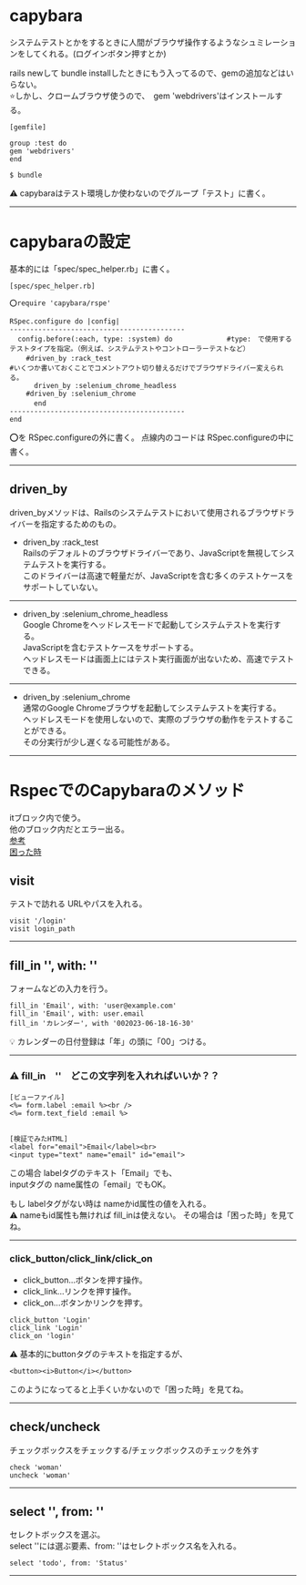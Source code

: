 # capybara
システムテストとかをするときに人間がブラウザ操作するようなシュミレーションをしてくれる。(ログインボタン押すとか)    

    
rails newして bundle installしたときにもう入ってるので、gemの追加などはいらない。    
⭐️しかし、クロームブラウザ使うので、　gem 'webdrivers'はインストールする。
~~~
[gemfile]

group :test do
gem 'webdrivers'
end

$ bundle
~~~
⚠️ capybaraはテスト環境しか使わないのでグループ「テスト」に書く。
***

# capybaraの設定
基本的には「spec/spec_helper.rb」に書く。
~~~
[spec/spec_helper.rb]

⭕️require 'capybara/rspe'

RSpec.configure do |config|
-------------------------------------------
  config.before(:each, type: :system) do　　　　　　　　#type:　で使用するテストタイプを指定。（例えば、システムテストやコントローラーテストなど）
    #driven_by :rack_test　　　　　　　　　　　　　　　　　　　　　　　　　　　　　　　　　　　　　　#いくつか書いておくことでコメントアウト切り替えるだけでブラウザドライバー変えられる。
      driven_by :selenium_chrome_headless
    #driven_by :selenium_chrome
　　　 end
-------------------------------------------
end
~~~
⭕️を RSpec.configureの外に書く。
点線内のコードは RSpec.configureの中に書く。
***

## driven_by
driven_byメソッドは、Railsのシステムテストにおいて使用されるブラウザドライバーを指定するためのもの。
    
- driven_by :rack_test    
Railsのデフォルトのブラウザドライバーであり、JavaScriptを無視してシステムテストを実行する。    
このドライバーは高速で軽量だが、JavaScriptを含む多くのテストケースをサポートしていない。    
***

- driven_by :selenium_chrome_headless    
Google Chromeをヘッドレスモードで起動してシステムテストを実行する。    
JavaScriptを含むテストケースをサポートする。    
ヘッドレスモードは画面上にはテスト実行画面が出ないため、高速でテストできる。
***

- driven_by :selenium_chrome    
通常のGoogle Chromeブラウザを起動してシステムテストを実行する。    
ヘッドレスモードを使用しないので、実際のブラウザの動作をテストすることができる。    
その分実行が少し遅くなる可能性がある。
***

# RspecでのCapybaraのメソッド
itブロック内で使う。            
他のブロック内だとエラー出る。        
[参考](https://qiita.com/sogu/items/4370e8e54751899d5cad)        
[困った時](https://qiita.com/kon_yu/items/52a0f5f0016564486061)

## visit
テストで訪れる URLやパスを入れる。
~~~
visit '/login'
visit login_path
~~~
***

## fill_in '', with: ''
フォームなどの入力を行う。
~~~
fill_in 'Email', with: 'user@example.com'
fill_in 'Email', with: user.email
fill_in 'カレンダー', with '002023-06-18-16-30'
~~~
💡 カレンダーの日付登録は「年」の頭に「00」つける。
***

### ⚠️ fill_in　''　どこの文字列を入れればいいか？？
~~~
[ビューファイル]
<%= form.label :email %><br />
<%= form.text_field :email %>


[検証でみたHTML]
<label for="email">Email</label><br>
<input type="text" name="email" id="email">
~~~
この場合 labelタグのテキスト「Email」でも、        
inputタグの name属性の「email」でもOK。    
        
もし labelタグがない時は nameかid属性の値を入れる。        
⚠️ nameもid属性も無ければ fill_inは使えない。
その場合は「困った時」を見てね。
***

### click_button/click_link/click_on
- click_button...ボタンを押す操作。        
- click_link...リンクを押す操作。        
- click_on...ボタンかリンクを押す。        
~~~
click_button 'Login'
click_link 'Login'
click_on 'login'
~~~
⚠️ 基本的にbuttonタグのテキストを指定するが、
~~~
<button><i>Button</i></button>
~~~
このようになってると上手くいかないので「困った時」を見てね。
***

## check/uncheck
チェックボックスをチェックする/チェックボックスのチェックを外す
~~~
check 'woman'
uncheck 'woman'
~~~
***

## select '', from: ''
セレクトボックスを選ぶ。        
select ''には選ぶ要素、from: ''はセレクトボックス名を入れる。
~~~
select 'todo', from: 'Status'
~~~
***
